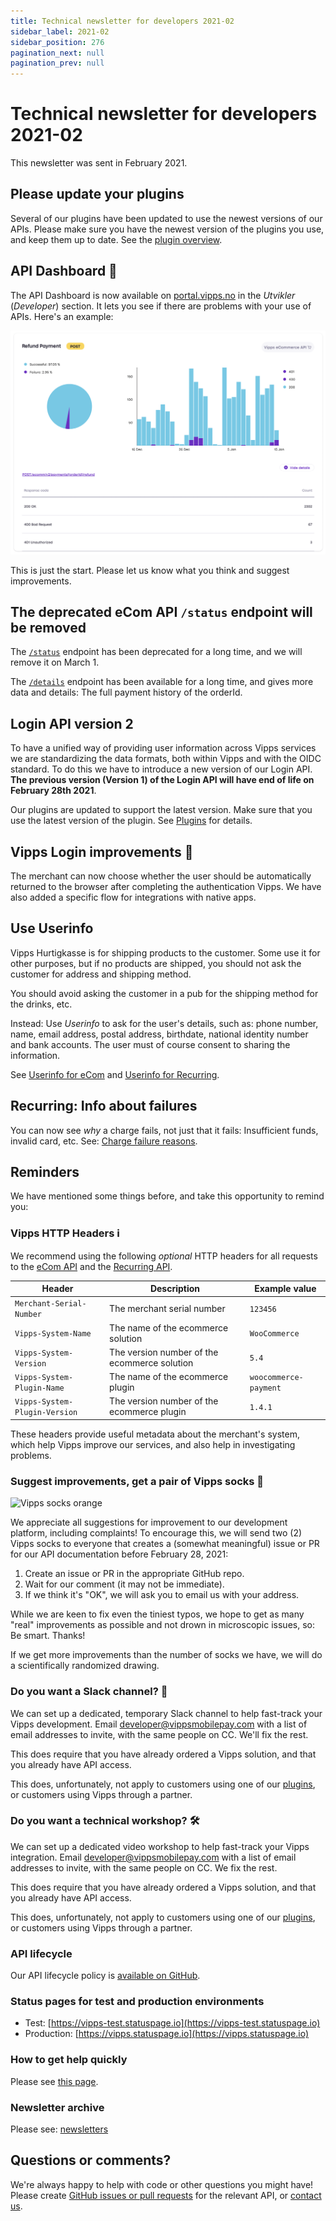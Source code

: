 ```yaml
---
title: Technical newsletter for developers 2021-02
sidebar_label: 2021-02
sidebar_position: 276
pagination_next: null
pagination_prev: null
---
```



# Technical newsletter for developers 2021-02

This newsletter was sent in February 2021.

## Please update your plugins

Several of our plugins have been updated to use the newest versions of
our APIs. Please make sure you have the newest version of the plugins
you use, and keep them up to date. See the
[plugin overview](https://developer.vippsmobilepay.com/docs/plugins).

## API Dashboard 🚦

The API Dashboard is now available on
[portal.vipps.no](https://portal.vipps.no)
in the *Utvikler* (*Developer*) section.
It lets you see if there are problems with your use of APIs.
Here's an example:

![API Dashboard example](images/2021-02-api-dashboard-example.png)

This is just the start. Please let us know what you think and suggest improvements.

## The deprecated eCom API `/status` endpoint will be removed

The
[`/status`](https://developer.vippsmobilepay.com/docs/APIs/ecom-api/vipps-ecom-api#get-payment-status)
endpoint has been deprecated for a long time, and we will remove it on March 1.

The
[`/details`](https://developer.vippsmobilepay.com/docs/APIs/ecom-api/vipps-ecom-api#get-payment-details)
endpoint has been available for a long time, and gives more data and details: The full payment history of the orderId.

## Login API version 2

To have a unified way of providing user information across Vipps services
we are standardizing the data formats, both within Vipps and with the OIDC standard.
To do this we have to introduce a new version of our Login API.
**The previous version (Version 1) of the Login API will have end of life on February 28th 2021**.

Our plugins are updated to support the latest version.
Make sure that you use the latest version of the plugin.
See
[Plugins](https://developer.vippsmobilepay.com/docs/plugins)
for details.

## Vipps Login improvements 🎉

The merchant can now choose whether the user should be automatically returned
to the browser after completing the authentication Vipps.
We have also added a specific flow for integrations with native apps.

## Use Userinfo

Vipps Hurtigkasse is for shipping products to the customer.
Some use it for other purposes, but if no products are shipped,
you should not ask the customer for address and shipping method.

You should avoid asking the customer in a pub for the shipping method for the drinks, etc.

Instead: Use *Userinfo* to ask for the user's details, such as:
phone number, name, email address, postal address, birthdate, national identity number and bank accounts.
The user must of course consent to sharing the information.

See
[Userinfo for eCom](https://developer.vippsmobilepay.com/docs/APIs/ecom-api/vipps-ecom-api#userinfo)
and
[Userinfo for Recurring](https://developer.vippsmobilepay.com/docs/APIs/recurring-api/recurring-api-guide#userinfo).

## Recurring: Info about failures

You can now see *why* a charge fails, not just that it fails: Insufficient funds, invalid card, etc.
See:
[Charge failure reasons](https://developer.vippsmobilepay.com/docs/APIs/recurring-api/recurring-api-guide#charge-failure-reasons).

## Reminders

We have mentioned some things before, and take this opportunity to remind you:

### Vipps HTTP Headers ℹ️

We recommend using the following *optional* HTTP headers for all requests to the
[eCom API](https://developer.vippsmobilepay.com/docs/APIs/ecom-api)
and the
[Recurring API](https://developer.vippsmobilepay.com/docs/APIs/recurring-api).

| Header                        | Description                                  | Example value        |
| ----------------------------- | -------------------------------------------- | -------------------- |
| `Merchant-Serial-Number`      | The merchant serial number                   | `123456`             |
| `Vipps-System-Name`           | The name of the ecommerce solution           | `WooCommerce`        |
| `Vipps-System-Version`        | The version number of the ecommerce solution | `5.4`                |
| `Vipps-System-Plugin-Name`    | The name of the ecommerce plugin             | `woocommerce-payment`  |
| `Vipps-System-Plugin-Version` | The version number of the ecommerce plugin   | `1.4.1`              |

These headers provide useful metadata about the merchant's system,
which help Vipps improve our services, and also help in investigating problems.

### Suggest improvements, get a pair of Vipps socks 🧦

![Vipps socks orange](images/2020-11-sock-orange.jpg)

We appreciate all suggestions for improvement to our development platform,
including complaints! To encourage this, we will send two (2) Vipps socks to
everyone that creates a (somewhat meaningful) issue or PR for our API
documentation before February 28, 2021:

1. Create an issue or PR in the appropriate GitHub repo.
2. Wait for our comment (it may not be immediate).
3. If we think it's "OK", we will ask you to email us with your address.

While we are keen to fix even the tiniest typos, we hope to get as many
"real" improvements as possible and not drown in microscopic issues, so:
Be smart. Thanks!

If we get more improvements than the number of socks we have,
we will do a scientifically randomized drawing.

### Do you want a Slack channel? 📢

We can set up a dedicated, temporary Slack channel to help fast-track your
Vipps development. Email [developer@vippsmobilepay.com](mailto:developer@vippsmobilepay.com) with a list of
email addresses to invite, with the same people on CC. We'll fix the rest.

This does require that you have already ordered a Vipps solution, and
that you already have API access.

This does, unfortunately, not apply to customers using one of our
[plugins](https://developer.vippsmobilepay.com/docs/plugins), or
customers using Vipps through a partner.

### Do you want a technical workshop? 🛠

We can set up a dedicated video workshop to help fast-track your
Vipps integration. Email [developer@vippsmobilepay.com](mailto:developer@vippsmobilepay.com) with a list of
email addresses to invite, with the same people on CC. We fix the rest.

This does require that you have already ordered a Vipps solution, and
that you already have API access.

This does, unfortunately, not apply to customers using one of our
[plugins](https://developer.vippsmobilepay.com/docs/plugins), or
customers using Vipps through a partner.

### API lifecycle

Our API lifecycle policy is
[available on GitHub](../knowledge-base/api-lifecycle.md).

### Status pages for test and production environments

* Test: [https://vipps-test.statuspage.io](https://vipps-test.statuspage.io)
* Production: [https://vipps.statuspage.io](https://vipps.statuspage.io)

### How to get help quickly

Please see
[this page](https://developer.vippsmobilepay.com/docs/contact).

### Newsletter archive

Please see: [newsletters](https://developer.vippsmobilepay.com/docs/newsletters)

## Questions or comments?

We're always happy to help with code or other questions you might have!
Please create [GitHub issues or pull requests](https://github.com/vippsas)
for the relevant API,
or [contact us](https://developer.vippsmobilepay.com/docs/contact).
